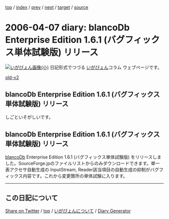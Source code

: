 [top](../index.html) 
 / [index](index.html) 
 / [prev](ig060405.html) 
 / [next](ig060409.html) 
 / [target](https://igapyon.github.io/diary/2006/ig060407.html) 
 / [source](https://github.com/igapyon/diary/blob/gh-pages/2006/ig060407.html.src.md) 

2006-04-07 diary: blancoDb Enterprise Edition 1.6.1 (バグフィックス単体試験版) リリース
=====================================================================================================
[![いがぴょん画像(小)](https://igapyon.github.io/diary/images/iga200306s.jpg "いがぴょん")](https://igapyon.github.io/diary/memo/memoigapyon.html) 日記形式でつづる [いがぴょん](https://igapyon.github.io/diary/memo/memoigapyon.html)コラム ウェブページです。

[old-v2](ig060407-orig.html)

## blancoDb Enterprise Edition 1.6.1 (バグフィックス単体試験版) リリース

しごといそがしいです。


## blancoDb Enterprise Edition 1.6.1 (バグフィックス単体試験版) リリース

[blancoDb](http://www.igapyon.jp/blanco/blancodb.html) Enterprise Edition 1.6.1 (バグフィックス単体試験版) をリリースしました。SourceForge.jpのファイルリストからのみダウンロードできます。単一表アクセサ自動生成の InputStream, Reader該当項目の自動生成の抑制がバグフィックス内容です。これから変更箇所の単体試験に入ります。

----------------------------------------------------------------------------------------------------

## この日記について

[Share on Twitter](https://twitter.com/intent/tweet?hashtags=igapyon%2Cdiary%2C%E3%81%84%E3%81%8C%E3%81%B4%E3%82%87%E3%82%93&text=blancoDb+Enterprise+Edition+1.6.1+%28%E3%83%90%E3%82%B0%E3%83%95%E3%82%A3%E3%83%83%E3%82%AF%E3%82%B9%E5%8D%98%E4%BD%93%E8%A9%A6%E9%A8%93%E7%89%88%29+%E3%83%AA%E3%83%AA%E3%83%BC%E3%82%B9&url=https%3A%2F%2Figapyon.github.io%2Fdiary%2F2006%2Fig060407.html) / [top](../index.html) / [いがぴょんについて](https://igapyon.github.io/diary/memo/memoigapyon.html) / [Diary Generator](https://github.com/igapyon/igapyonv3)
